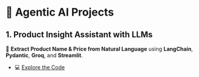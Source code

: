 # 🤖 Agentic AI Projects

## 1. Product Insight Assistant with LLMs

🧠 **Extract Product Name & Price from Natural Language** using **LangChain**, **Pydantic**, **Groq**, and **Streamlit**.

- 💻 [Explore the Code](https://github.com/Nahidzeinali-web/Product-Price-Finder-with-LLMs)
